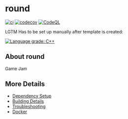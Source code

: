 # round

[![ci](https://github.com/kaschei/round/actions/workflows/ci.yml/badge.svg)](https://github.com/kaschei/round/actions/workflows/ci.yml)
[![codecov](https://codecov.io/gh/kaschei/round/branch/main/graph/badge.svg)](https://codecov.io/gh/kaschei/round)
[![CodeQL](https://github.com/kaschei/round/actions/workflows/codeql-analysis.yml/badge.svg)](https://github.com/kaschei/round/actions/workflows/codeql-analysis.yml)

LGTM Has to be set up manually after template is created:

[![Language grade: C++](https://img.shields.io/lgtm/grade/cpp/github/kaschei/round)](https://lgtm.com/projects/g/kaschei/round/context:cpp)

## About round
Game Jam


## More Details

 * [Dependency Setup](README_dependencies.md)
 * [Building Details](README_building.md)
 * [Troubleshooting](README_troubleshooting.md)
 * [Docker](README_docker.md)
